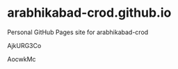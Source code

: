 # arabhikabad-crod.github.io
Personal GitHub Pages site for arabhikabad-crod


















AjkURG3Co

AocwkMc
